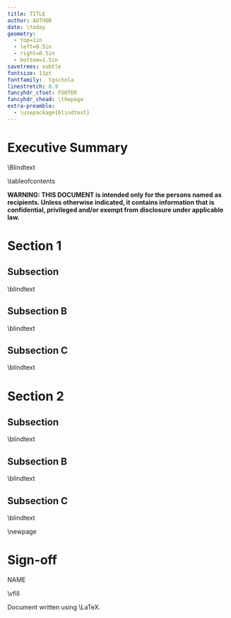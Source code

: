 ```yaml
---
title: TITLE
author: AUTHOR
date: \today
geometry:
  - top=1in
  - left=0.5in
  - right=0.5in
  - bottom=1.5in
savetrees: subtle
fontsize: 11pt
fontfamily:  tgschola 
linestretch: 0.9
fancyhdr_cfoot: FOOTER
fancyhdr_chead: \thepage
extra-preamble:
  - \usepackage{blindtext}
---
```


# Executive Summary

\Blindtext

\tableofcontents

**WARNING: THIS DOCUMENT is intended only for the persons named as recipients. Unless otherwise indicated, it contains information that is confidential, privileged and/or exempt from disclosure under applicable law.**

# Section 1

## Subsection

\blindtext

## Subsection B

\blindtext

## Subsection C

\blindtext

# Section 2

## Subsection

\blindtext

## Subsection B

\blindtext

## Subsection C

\blindtext

\newpage 

# Sign-off

NAME

\vfill

Document written using \LaTeX.
